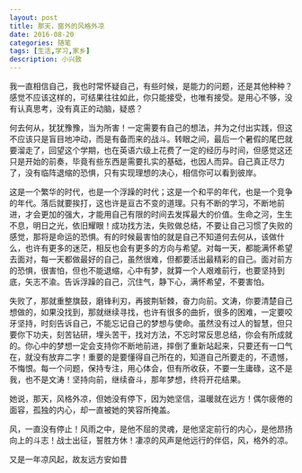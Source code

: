 ```yaml
---
layout: post
title: 那天，窗外的风格外凉
date: 2016-08-20
categories: 随笔
tags: [生活,学习,家乡]
description: 小兴致
---
```


我一直相信自己，我也时常怀疑自己，有些时候，是能力的问题，还是其他种种？感觉不应该这样的，可结果往往如此，你只能接受，也唯有接受。是用心不够，没有认真思考，没有真正的动脑，疑惑？

何去何从，犹犹豫豫，当为所害！一定需要有自己的想法，并为之付出实践，但这不应该只是盲目地冲动，而是有备而来的战斗。转眼之间，最后一个暑假的尾巴就要溜走了，回望这个学期，也在英语六级上花费了一定的经历与时间，但感觉这还只是开始的前奏，毕竟有些东西是需要扎实的基础，也因人而异。自己真正尽力了，没有临阵退缩的恐惧，只有实现理想的决心，相信你可以看到彼岸。

这是一个繁华的时代，也是一个浮躁的时代；这是一个和平的年代，也是一个竞争的年代。落后就要挨打，这也许是亘古不变的道理。只有不断的学习，不断地前进，才会更加的强大，才能用自己有限的时间去发挥最大的价值。生命之河，生生不息，明日之光，依旧耀眼！成功找方法，失败做总结，不要让自己习惯了失败的感觉，那将是命运的恐惧。有的时候最害怕的就是自己不知道何去何从，该做什么，也许有更多的迷茫，相反也会有更多的方向与希望。对每一天，都能满怀希望去面对，每一天都做最好的自己，虽然很难，但都要活出最精彩的自己。面对前方的恐惧，很害怕，但也不能退缩，心中有梦，就算一个人艰难前行，也要坚持到底，矢志不渝。告诉浮躁的自己，沉住气，静下心，满怀希望，不要害怕。

失败了，那就重整旗鼓，磨锋利刃，再披荆斩棘，奋力向前。文涛，你要清楚自己想做的，如果没找到，那就继续寻找，也许有很多的曲折，很多的困难，一定要咬牙坚持，时刻告诉自己，不能忘记自己的梦想与使命。虽然没有过人的智慧，但只要你下功夫，刻苦钻研，埋头苦干，找对方法，不忘时常反思总结，你会有所成就的。你心中的梦想一定会支持你不断地前进，摔倒了重新站起来，只要还有一口气在，就没有放弃二字！重要的是要懂得自己所在的，知道自己所要走的，不遗憾，不悔恨。每一个问题，保持专注，用心体会，但有所收获，不要一生庸碌，这不是我，也不是文涛！坚持向前，继续奋斗，那年梦想，终将开花结果。

她说，那天，风格外凉，但她没有停下，因为她坚信，温暖就在远方！偶尔疲倦的面容，孤独的内心，却一直被她的笑容所掩盖。

风，一直没有停止！风雨之中，是他不屈的灵魂，是他坚定前行的内心，是他昂扬向上的斗志！战士出征，誓胜方休！凄凉的风声是他远行的伴侣，风，格外的凉。

又是一年凉风起，故友远方安如昔
